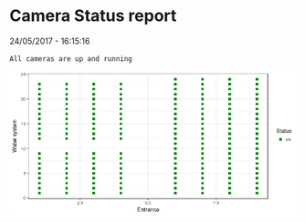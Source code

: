 Camera Status report
================
24/05/2017 - 16:15:16

    All cameras are up and running

![](camreport_files/figure-markdown_github/unnamed-chunk-2-1.png)
